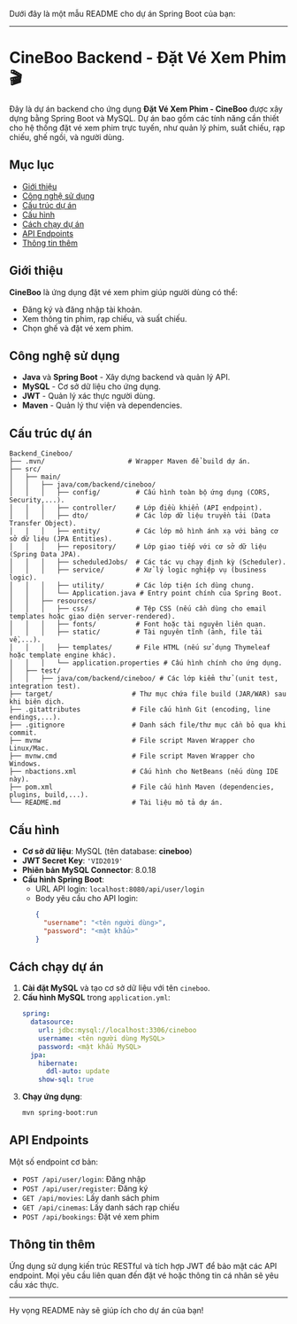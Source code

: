 Dưới đây là một mẫu README cho dự án Spring Boot của bạn:

---

# CineBoo Backend - Đặt Vé Xem Phim 🎬

Đây là dự án backend cho ứng dụng **Đặt Vé Xem Phim - CineBoo** được xây dựng bằng Spring Boot và MySQL. Dự án bao gồm các tính năng cần thiết cho hệ thống đặt vé xem phim trực tuyến, như quản lý phim, suất chiếu, rạp chiếu, ghế ngồi, và người dùng.

## Mục lục

- [Giới thiệu](#giới-thiệu)
- [Công nghệ sử dụng](#công-nghệ-sử-dụng)
- [Cấu trúc dự án](#cấu-trúc-dự-án)
- [Cấu hình](#cấu-hình)
- [Cách chạy dự án](#cách-chạy-dự-án)
- [API Endpoints](#api-endpoints)
- [Thông tin thêm](#thông-tin-thêm)

## Giới thiệu

**CineBoo** là ứng dụng đặt vé xem phim giúp người dùng có thể:
- Đăng ký và đăng nhập tài khoản.
- Xem thông tin phim, rạp chiếu, và suất chiếu.
- Chọn ghế và đặt vé xem phim.

## Công nghệ sử dụng

- **Java** và **Spring Boot** - Xây dựng backend và quản lý API.
- **MySQL** - Cơ sở dữ liệu cho ứng dụng.
- **JWT** - Quản lý xác thực người dùng.
- **Maven** - Quản lý thư viện và dependencies.

## Cấu trúc dự án

```
Backend_Cineboo/
├── .mvn/                     # Wrapper Maven để build dự án.
├── src/
│   ├── main/
│   │   ├── java/com/backend/cineboo/
│   │   │   ├── config/         # Cấu hình toàn bộ ứng dụng (CORS, Security,...).
│   │   │   ├── controller/     # Lớp điều khiển (API endpoint).
│   │   │   ├── dto/            # Các lớp dữ liệu truyền tải (Data Transfer Object).
│   │   │   ├── entity/         # Các lớp mô hình ánh xạ với bảng cơ sở dữ liệu (JPA Entities).
│   │   │   ├── repository/     # Lớp giao tiếp với cơ sở dữ liệu (Spring Data JPA).
│   │   │   ├── scheduledJobs/  # Các tác vụ chạy định kỳ (Scheduler).
│   │   │   ├── service/        # Xử lý logic nghiệp vụ (business logic).
│   │   │   ├── utility/        # Các lớp tiện ích dùng chung.
│   │   │   └── Application.java # Entry point chính của Spring Boot.
│   │   ├── resources/
│   │   │   ├── css/            # Tệp CSS (nếu cần dùng cho email templates hoặc giao diện server-rendered).
│   │   │   ├── fonts/          # Font hoặc tài nguyên liên quan.
│   │   │   ├── static/         # Tài nguyên tĩnh (ảnh, file tải về,...).
│   │   │   ├── templates/      # File HTML (nếu sử dụng Thymeleaf hoặc template engine khác).
│   │   │   └── application.properties # Cấu hình chính cho ứng dụng.
│   ├── test/
│   │   ├── java/com/backend/cineboo/ # Các lớp kiểm thử (unit test, integration test).
├── target/                    # Thư mục chứa file build (JAR/WAR) sau khi biên dịch.
├── .gitattributes             # File cấu hình Git (encoding, line endings,...).
├── .gitignore                 # Danh sách file/thư mục cần bỏ qua khi commit.
├── mvnw                       # File script Maven Wrapper cho Linux/Mac.
├── mvnw.cmd                   # File script Maven Wrapper cho Windows.
├── nbactions.xml              # Cấu hình cho NetBeans (nếu dùng IDE này).
├── pom.xml                    # File cấu hình Maven (dependencies, plugins, build,...).
└── README.md                  # Tài liệu mô tả dự án.
```

## Cấu hình

- **Cơ sở dữ liệu**: MySQL (tên database: **cineboo**)
- **JWT Secret Key**: `'VID2019'`
- **Phiên bản MySQL Connector**: 8.0.18
- **Cấu hình Spring Boot**:
    - URL API login: `localhost:8080/api/user/login`
    - Body yêu cầu cho API login:
      ```json
      {
        "username": "<tên người dùng>",
        "password": "<mật khẩu>"
      }
      ```

## Cách chạy dự án

1. **Cài đặt MySQL** và tạo cơ sở dữ liệu với tên `cineboo`.
2. **Cấu hình MySQL** trong `application.yml`:
    ```yaml
    spring:
      datasource:
        url: jdbc:mysql://localhost:3306/cineboo
        username: <tên người dùng MySQL>
        password: <mật khẩu MySQL>
      jpa:
        hibernate:
          ddl-auto: update
        show-sql: true
    ```
3. **Chạy ứng dụng**:
    ```bash
    mvn spring-boot:run
    ```

## API Endpoints

Một số endpoint cơ bản:
- `POST /api/user/login`: Đăng nhập
- `POST /api/user/register`: Đăng ký
- `GET /api/movies`: Lấy danh sách phim
- `GET /api/cinemas`: Lấy danh sách rạp chiếu
- `POST /api/bookings`: Đặt vé xem phim

## Thông tin thêm

Ứng dụng sử dụng kiến trúc RESTful và tích hợp JWT để bảo mật các API endpoint. Mọi yêu cầu liên quan đến đặt vé hoặc thông tin cá nhân sẽ yêu cầu xác thực.

---

Hy vọng README này sẽ giúp ích cho dự án của bạn!
